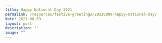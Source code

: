 ```yaml
---
title: Happy National Day 2021
permalink: /resources/festive-greetings/20210809-happy-national-day/
date: 2021-08-09
layout: post
description: ""
image: ""
---
```

